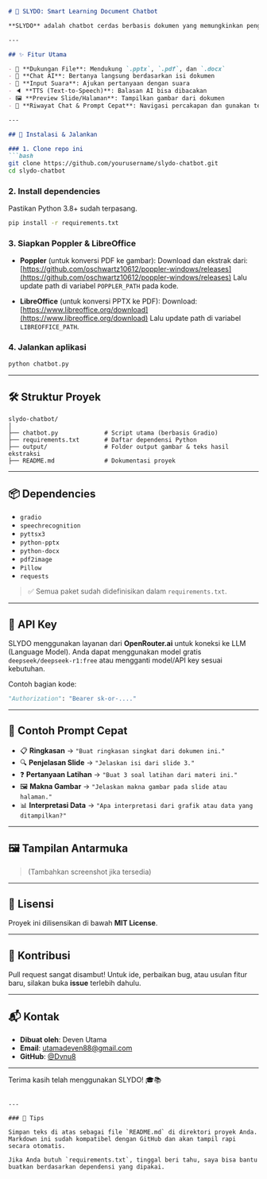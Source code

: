 ````markdown
# 🤖 SLYDO: Smart Learning Document Chatbot

**SLYDO** adalah chatbot cerdas berbasis dokumen yang memungkinkan pengguna untuk mengunggah file `.pptx`, `.pdf`, atau `.docx`, lalu bertanya apa saja terkait konten dokumen tersebut. Chatbot ini dirancang untuk membantu proses belajar, memahami materi presentasi, atau menghasilkan soal latihan secara otomatis.

---

## ✨ Fitur Utama

- 📂 **Dukungan File**: Mendukung `.pptx`, `.pdf`, dan `.docx`
- 🧠 **Chat AI**: Bertanya langsung berdasarkan isi dokumen
- 🎤 **Input Suara**: Ajukan pertanyaan dengan suara
- 🔈 **TTS (Text-to-Speech)**: Balasan AI bisa dibacakan
- 🖼️ **Preview Slide/Halaman**: Tampilkan gambar dari dokumen
- 🧾 **Riwayat Chat & Prompt Cepat**: Navigasi percakapan dan gunakan template pertanyaan instan

---

## 🚀 Instalasi & Jalankan

### 1. Clone repo ini
```bash
git clone https://github.com/yourusername/slydo-chatbot.git
cd slydo-chatbot
````

### 2. Install dependencies

Pastikan Python 3.8+ sudah terpasang.

```bash
pip install -r requirements.txt
```

### 3. Siapkan Poppler & LibreOffice

* **Poppler** (untuk konversi PDF ke gambar):
  Download dan ekstrak dari: [https://github.com/oschwartz10612/poppler-windows/releases](https://github.com/oschwartz10612/poppler-windows/releases)
  Lalu update path di variabel `POPPLER_PATH` pada kode.

* **LibreOffice** (untuk konversi PPTX ke PDF):
  Download: [https://www.libreoffice.org/download](https://www.libreoffice.org/download)
  Lalu update path di variabel `LIBREOFFICE_PATH`.

### 4. Jalankan aplikasi

```bash
python chatbot.py
```

---

## 🛠️ Struktur Proyek

```
slydo-chatbot/
│
├── chatbot.py             # Script utama (berbasis Gradio)
├── requirements.txt       # Daftar dependensi Python
├── output/                # Folder output gambar & teks hasil ekstraksi
├── README.md              # Dokumentasi proyek
```

---

## 📦 Dependencies

* `gradio`
* `speechrecognition`
* `pyttsx3`
* `python-pptx`
* `python-docx`
* `pdf2image`
* `Pillow`
* `requests`

> ✅ Semua paket sudah didefinisikan dalam `requirements.txt`.

---

## 🔐 API Key

SLYDO menggunakan layanan dari **OpenRouter.ai** untuk koneksi ke LLM (Language Model). Anda dapat menggunakan model gratis `deepseek/deepseek-r1:free` atau mengganti model/API key sesuai kebutuhan.

Contoh bagian kode:

```python
"Authorization": "Bearer sk-or-...."
```

---

## 🧪 Contoh Prompt Cepat

* 📋 **Ringkasan** → `"Buat ringkasan singkat dari dokumen ini."`
* 🔍 **Penjelasan Slide** → `"Jelaskan isi dari slide 3."`
* ❓ **Pertanyaan Latihan** → `"Buat 3 soal latihan dari materi ini."`
* 🖼️ **Makna Gambar** → `"Jelaskan makna gambar pada slide atau halaman."`
* 📊 **Interpretasi Data** → `"Apa interpretasi dari grafik atau data yang ditampilkan?"`

---

## 🖼️ Tampilan Antarmuka

> (Tambahkan screenshot jika tersedia)

---

## 📜 Lisensi

Proyek ini dilisensikan di bawah **MIT License**.

---

## 🙌 Kontribusi

Pull request sangat disambut!
Untuk ide, perbaikan bug, atau usulan fitur baru, silakan buka **issue** terlebih dahulu.

---

## 📬 Kontak

* **Dibuat oleh**: Deven Utama
* **Email**: [utamadeven88@gmail.com](mailto:utamadeven88@gmail.com)
* **GitHub**: [@Dvnu8](https://github.com/Dvnu8)

---

Terima kasih telah menggunakan SLYDO! 🎓📚

```

---

### 📌 Tips

Simpan teks di atas sebagai file `README.md` di direktori proyek Anda. Markdown ini sudah kompatibel dengan GitHub dan akan tampil rapi secara otomatis.

Jika Anda butuh `requirements.txt`, tinggal beri tahu, saya bisa bantu buatkan berdasarkan dependensi yang dipakai.
```
